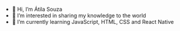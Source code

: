 - 👋 Hi, I’m Átila Souza
- 👀 I’m interested in sharing my knowledge to the world
- 🌱 I’m currently learning JavaScript, HTML, CSS and React Native

<!---
atilavirginia/atilavirginia is a ✨ special ✨ repository because its `README.md` (this file) appears on your GitHub profile.
You can click the Preview link to take a look at your changes.
--->

